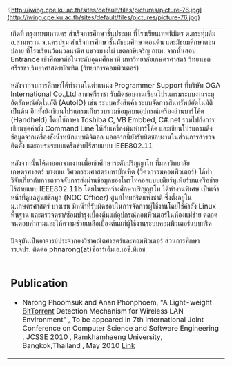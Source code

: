 ![http://iwing.cpe.ku.ac.th/sites/default/files/pictures/picture-76.jpg](http://iwing.cpe.ku.ac.th/sites/default/files/pictures/picture-76.jpg)
<table width='500'>
<td>
เกิดที่ กรุงเทพมหานคร สำเร็จการศึกษาชั้นประถม ที่โรงเรียนเทพนิมิตร ต.กระทุ่มล้ม อ.สามพราน จ.นครปฐม สำเร็จการศึกษาชั้นมัธยมศึกษาตอนต้น และมัธยมศึกษาตอนปลาย ที่โรงเรียนวัดนวลนรดิศ แขวงบางไผ่ เขตภาษีเจริญ กทม. จากนั้นสอบ Entrance เข้าศึกษาต่อในระดับอุดมศึกษาที่ มหาวิทยาลัยเกษตรศาสตร์ วิทยาเขตศรีราชา วิทยาศาสตรบัณฑิต (วิทยาการคอมพิวเตอร์)<br>
<br>
หลังจากจบการศึกษาได้ทำงานในตำแหน่ง Programmer Support ที่บริษัท OGA International Co.,Ltd สาขาศรีราชา รับผิดชอบงานเขียนโปรแกรมระบบงานระบุอัตลักษณ์อัตโนมัติ (AutoID) เช่น ระบบคลังสินค้า ระบบจัดการสินทรัพย์อัตโนมัติ เป็นต้น อีกทั้งยังเขียนโปรแกรมเก็บรวบรวมข้อมูลบนอุปกรณ์เครื่องอ่านบาร์โค้ด (Handheld) โดยใช้ภาษา Toshiba C, VB Embbed, C#.net รวมไปถึงการเขียนชุดคำสั่ง Command Line ให้กับเครื่องพิมพ์บาร์โค้ด และเขียนโปรแกรมดึงข้อมูลจากเครื่องชั่งน้ำหนักแบบดิจิตอล นอกจากนี้ยังรับผิดชอบงานในส่วนการสำรวจ ติดตั้ง และอบรมระบบเครือข่ายไร้สายแบบ IEEE802.11<br>
<br>
หลังจากนั้นได้ลาออกจากงานเพื่อเข้าศึกษาระดับปริญญาโท ที่มหาวิทยาลัยเกษตรศาสตร์ บางเขน วิศวกรรมศาสตรมหาบัณฑิต (วิศวกรรมคอมพิวเตอร์) ได้ทำวิจัยเกี่ยวกับการตรวจจับการส่งผ่านข้อมูลของโพรโทคอลแบบเพียร์ทูเพียร์บนเครือข่ายไร้สายแบบ IEEE802.11b โดยในระหว่างศึกษาปริญญาโท ได้ทำงานพิเศษ เป็นเจ้าหน้าที่ดูแลศูนย์ข้อมูล (NOC Officer) ศูนย์ไทยกริดแห่งชาติ ซึ่งตั้งอยู่ใน ม.เกษตรศาสตร์ บางเขน มีหน้าที่รับผิดชอบในการจัดการผู้ใช้งานโดยใช้คำสั่ง Linux พื้นฐาน และตรวจตรา/ซ่อมบำรุงเบื้องต้นแก่อุปกรณ์คอมพิวเตอร์ในห้องแม่ข่าย ตลอดจนตอบคำถามและให้ความช่วยเหลือเบื้องต้นแก่ผู้ใช้งานระบบคอมพิวเตอร์แบบกริด<br>
<br>
ปัจจุบันเป็นอาจารย์ประจำกองวิชาคณิตศาสตร์และคอมพิวเตอร์ ส่วนการศึกษา รร.จปร. ติดต่อ phnarong(at)ซีอาร์เอ็มเอ.เอซี.ทีเอช<br>
<br>
<h2>Publication</h2>
<ul><li>Narong Phoomsuk and Anan Phonphoem, "A Light-weight <a href='http://th.wikipedia.org/wiki/%E0%B8%9A%E0%B8%B4%E0%B8%95%E0%B8%97%E0%B8%AD%E0%B8%A3%E0%B9%8C%E0%B9%80%E0%B8%A3%E0%B8%99%E0%B8%95%E0%B9%8C'>BitTorrent</a> Detection Mechanism for Wireless LAN Environment" , To be appeared in 7th International Joint Conference on Computer Science and Software Engineering , JCSSE 2010 , Ramkhamhaeng University, Bangkok,Thailand , May 2010 <a href='http://iwing.cpe.ku.ac.th/viewpublication/76'>Link</a></li></ul>

</td>
</table>